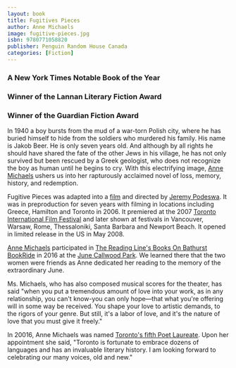 ```yaml
---
layout: book
title: Fugitives Pieces
author: Anne Michaels
image: fugitive-pieces.jpg
isbn: 9780771058820
publisher: Penguin Random House Canada
categories: [Fiction]
---
```

### A New York Times Notable Book of the Year

### Winner of the Lannan Literary Fiction Award

### Winner of the Guardian Fiction Award


In 1940 a boy bursts from the mud of a war-torn Polish city, where he has buried himself to hide from the soldiers who murdered his family. His name is Jakob Beer. He is only seven years old. And although by all rights he should have shared the fate of the other Jews in his village, he has not only survived but been rescued by a Greek geologist, who does not recognize the boy as human until he begins to cry. With this electrifying image, [Anne Michaels](http://canpoetry.library.utoronto.ca/michaels/) ushers us into her rapturously acclaimed novel of loss, memory, history, and redemption.

Fugitive Pieces was adapted into a [film](https://en.wikipedia.org/wiki/Fugitive_Pieces_(film)) and directed by [Jeremy Podeswa](https://en.wikipedia.org/wiki/Jeremy_Podeswa). It was in preproduction for seven years with filming in locations including Greece, Hamilton and Toronto in 2006.  It premiered at the 2007 [Toronto International Film Festival](http://www.tiff.net/?view=grid&pandi=hide&mode=festival&) and later shown at festivals in Vancouver, Warsaw, Rome, Thessaloniki, Santa Barbara and Newport Beach. It opened in limited release in the US in May 2008.

[Anne Michaels](http://canpoetry.library.utoronto.ca/michaels/) participated in  [The Reading Line's Books On Bathurst BookRide](https://thereadingline.ca/books-on-bathurst/) in 2016 at the [June Callwood Park](http://urbantoronto.ca/database/projects/june-callwood-park). We learned there that the two women were friends as Anne dedicated her reading to the memory of the extraordinary June.

Ms. Michaels, who has also composed musical scores for the theater, has said "when you put a tremendous amount of love into your work, as in any relationship, you can't know-you can only hope—that what you're offering will in some way be received. You shape your love to artistic demands, to the rigors of your genre. But still, it's a labor of love, and it's the nature of love that you must give it freely."

In 20016, Anne Michaels was named [Toronto's fifth Poet Laureate](http://www1.toronto.ca/wps/portal/contentonly?vgnextoid=9ea91ee53ff80510VgnVCM10000071d60f89RCRD&vgnextchannel=52a7b82e5c1ff310VgnVCM10000071d60f89RCRD). Upon her appointment she said, "Toronto is fortunate to embrace dozens of languages and has an invaluable literary history. I am looking forward to celebrating our many voices, old and new."
